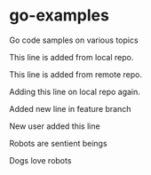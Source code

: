 # go-examples
Go code samples on various topics

This line is added from local repo.

This line is added from remote repo.

Adding this line on local repo again.

Added new line in feature branch

New user added this line

Robots are sentient beings

Dogs love robots
